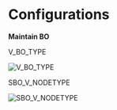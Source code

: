 # Configurations

**Maintain BO**

V_BO_TYPE

![V_BO_TYPE](https://github.com/zvikesh/flexible-workflow/assets/108741639/1f9ec770-6960-4e39-92ea-bfadde4d4708)

SBO_V_NODETYPE

![SBO_V_NODETYPE](https://github.com/zvikesh/flexible-workflow/assets/108741639/32fdd286-4169-4ed3-92ea-6942dc197d5e)
